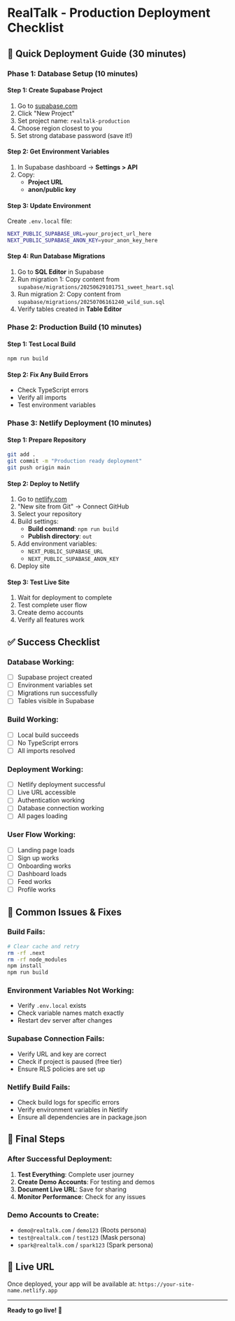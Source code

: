 # RealTalk - Production Deployment Checklist

## 🎯 **Quick Deployment Guide (30 minutes)**

### Phase 1: Database Setup (10 minutes)

#### Step 1: Create Supabase Project
1. Go to [supabase.com](https://supabase.com)
2. Click "New Project"
3. Set project name: `realtalk-production`
4. Choose region closest to you
5. Set strong database password (save it!)

#### Step 2: Get Environment Variables
1. In Supabase dashboard → **Settings > API**
2. Copy:
   - **Project URL** 
   - **anon/public key**

#### Step 3: Update Environment
Create `.env.local` file:
```bash
NEXT_PUBLIC_SUPABASE_URL=your_project_url_here
NEXT_PUBLIC_SUPABASE_ANON_KEY=your_anon_key_here
```

#### Step 4: Run Database Migrations
1. Go to **SQL Editor** in Supabase
2. Run migration 1: Copy content from `supabase/migrations/20250629101751_sweet_heart.sql`
3. Run migration 2: Copy content from `supabase/migrations/20250706161240_wild_sun.sql`
4. Verify tables created in **Table Editor**

### Phase 2: Production Build (10 minutes)

#### Step 1: Test Local Build
```bash
npm run build
```

#### Step 2: Fix Any Build Errors
- Check TypeScript errors
- Verify all imports
- Test environment variables

### Phase 3: Netlify Deployment (10 minutes)

#### Step 1: Prepare Repository
```bash
git add .
git commit -m "Production ready deployment"
git push origin main
```

#### Step 2: Deploy to Netlify
1. Go to [netlify.com](https://netlify.com)
2. "New site from Git" → Connect GitHub
3. Select your repository
4. Build settings:
   - **Build command**: `npm run build`
   - **Publish directory**: `out`
5. Add environment variables:
   - `NEXT_PUBLIC_SUPABASE_URL`
   - `NEXT_PUBLIC_SUPABASE_ANON_KEY`
6. Deploy site

#### Step 3: Test Live Site
1. Wait for deployment to complete
2. Test complete user flow
3. Create demo accounts
4. Verify all features work

## ✅ **Success Checklist**

### Database Working:
- [ ] Supabase project created
- [ ] Environment variables set
- [ ] Migrations run successfully
- [ ] Tables visible in Supabase

### Build Working:
- [ ] Local build succeeds
- [ ] No TypeScript errors
- [ ] All imports resolved

### Deployment Working:
- [ ] Netlify deployment successful
- [ ] Live URL accessible
- [ ] Authentication working
- [ ] Database connection working
- [ ] All pages loading

### User Flow Working:
- [ ] Landing page loads
- [ ] Sign up works
- [ ] Onboarding works
- [ ] Dashboard loads
- [ ] Feed works
- [ ] Profile works

## 🚨 **Common Issues & Fixes**

### Build Fails:
```bash
# Clear cache and retry
rm -rf .next
rm -rf node_modules
npm install
npm run build
```

### Environment Variables Not Working:
- Verify `.env.local` exists
- Check variable names match exactly
- Restart dev server after changes

### Supabase Connection Fails:
- Verify URL and key are correct
- Check if project is paused (free tier)
- Ensure RLS policies are set up

### Netlify Build Fails:
- Check build logs for specific errors
- Verify environment variables in Netlify
- Ensure all dependencies are in package.json

## 🎉 **Final Steps**

### After Successful Deployment:
1. **Test Everything**: Complete user journey
2. **Create Demo Accounts**: For testing and demos
3. **Document Live URL**: Save for sharing
4. **Monitor Performance**: Check for any issues

### Demo Accounts to Create:
- `demo@realtalk.com` / `demo123` (Roots persona)
- `test@realtalk.com` / `test123` (Mask persona)
- `spark@realtalk.com` / `spark123` (Spark persona)

## 📱 **Live URL**
Once deployed, your app will be available at:
`https://your-site-name.netlify.app`

---

**Ready to go live! 🚀**